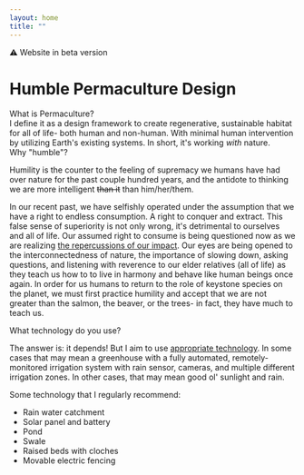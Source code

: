 ```yaml
---
layout: home
title: ""
---
```

<script src="index-script.js" defer="true"></script>

⚠️ Website in beta version

# Humble Permaculture Design


<div class="expand">
  <div class="button">
    What is Permaculture?
  </div>
  <div class="content">
    I define it as a design framework to create regenerative, sustainable habitat for all of life- both human and non-human. With minimal human intervention by utilizing Earth's existing systems. In short, it's working <i>with</i> nature.
  </div>
</div>

<div class="expand">
  <div class="button">
    Why "humble"?
  </div>
  <div class="content">
  <p>
    Humility is the counter to the feeling of supremacy we humans have had over nature for the past couple hundred years, and the antidote to thinking we are more intelligent <s>than it</s> than him/her/them.
    </p>
    <p>In our recent past, we have selfishly operated under the assumption that we have a right to endless consumption. A right to conquer and extract. This false sense of superiority is not only wrong, it's detrimental to ourselves and all of life. Our assumed right to consume is being questioned now as we are realizing <a href="https://www.npr.org/2020/09/10/911500907/the-world-lost-two-thirds-of-its-wildlife-in-50-years-we-are-to-blame">the repercussions of our impact</a>. Our eyes are being opened to the interconnectedness of nature, the importance of slowing down, asking questions, and listening with reverence to our elder relatives (all of life) as they teach us how to to live in harmony and behave like human beings once again. In order for us humans to return to the role of keystone species on the planet, we must first practice humility and accept that we are not greater than the salmon, the beaver, or the trees- in fact, they have much to teach us.
    </p>
</div>
</div>

<div class="expand">
  <div class="button">
    What technology do you use?
  </div>
  <div class="content">
    <p>The answer is: it depends! But I aim to use <a href="https://www.permaculture.org.uk/practical-solutions/appropriate-technology">appropriate technology</a>. In some cases that may mean a greenhouse with a fully automated, remotely-monitored irrigation system with rain sensor, cameras, and multiple different irrigation zones. In other cases, that may mean good ol' sunlight and rain.</p>
    <p>Some technology that I regularly recommend:
    <ul>
      <li>Rain water catchment</li>
      <li>Solar panel and battery</li>
      <li>Pond</li>
      <li>Swale</li>
      <li>Raised beds with cloches</li>
      <li>Movable electric fencing</li>
    </ul>
    </p>
  </div>
</div>
